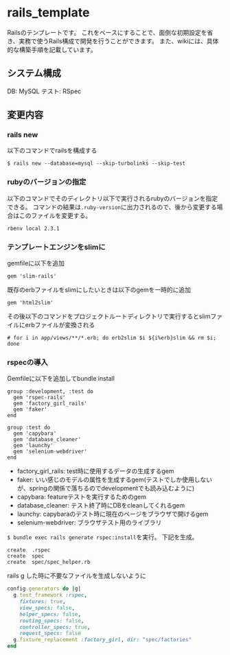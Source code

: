 # rails_template
Railsのテンプレートです。
これをベースにすることで、面倒な初期設定を省き、実務で使うRails構成で開発を行うことができます。
また、wikiには、具体的な構築手順を記載しています。

## システム構成
DB: MySQL
テスト: RSpec

## 変更内容
### rails new
以下のコマンドでrailsを構成する
```shell
$ rails new --database=mysql --skip-turbolinks --skip-test
```

### rubyのバージョンの指定
以下のコマンドでそのディレクトリ以下で実行されるrubyのバージョンを指定できる。
コマンドの結果は```.ruby-version```に出力されるので、後から変更する場合はこのファイルを変更する。

```shell
rbenv local 2.3.1
```


### テンプレートエンジンをslimに
gemfileに以下を追加
```
gem 'slim-rails'
```

既存のerbファイルをslimにしたいときは以下のgemを一時的に追加
```
gem 'html2slim'
```
その後以下のコマンドをプロジェクトルートディレクトリで実行するとslimファイルにerbファイルが変換される
```shell
# for i in app/views/**/*.erb; do erb2slim $i ${i%erb}slim && rm $i; done
```

### rspecの導入
Gemfileに以下を追加してbundle install

```rb:Gemfile
group :development, :test do
  gem 'rspec-rails'
  gem 'factory_girl_rails'
  gem 'faker'
end

group :test do
  gem 'capybara'
  gem 'database_cleaner'
  gem 'launchy'
  gem 'selenium-webdriver'
end
```

* factory_girl_rails: test時に使用するデータの生成するgem
* faker: いい感じのモデルの属性を生成するgem(テストでしか使用しないが、springの関係で落ちるのでdevelopmentでも読み込むように)
* capybara: featureテストを実行するためのgem
* database_cleaner: テスト終了時にDBをcleanしてくれるgem
* launchy: capybaraのテスト時に現在のページをブラウザで開けるgem
* selenium-webdriver: ブラウザテスト用のライブラリ


```$ bundle exec rails generate rspec:install```を実行。
下記を生成。

```
create  .rspec
create  spec
create  spec/spec_helper.rb
```

rails g した時に不要なファイルを生成しないように

```rb:/config/application.rb
config.generators do |g|
  g.test_framework :rspec,
    fixtures: true,
    view_specs: false,
    helper_specs: false,
    routing_specs: false,
    controller_specs: true,
    request_specs: false
  g.fixture_replacement :factory_girl, dir: "spec/factories"
end
